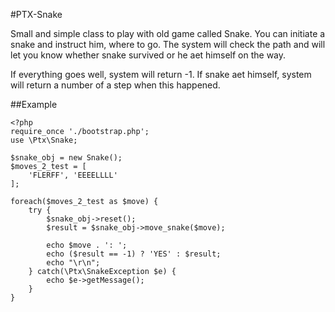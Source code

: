 #PTX-Snake

Small and simple class to play with old game called Snake. You can initiate a snake and instruct him, where to go. The system will check the path and will let you know whether snake survived or he aet himself on the way. 

If everything goes well, system will return -1. If snake aet himself, system will return a number of a step when this happened. 

##Example
```
<?php
require_once './bootstrap.php';
use \Ptx\Snake;

$snake_obj = new Snake();
$moves_2_test = [
    'FLERFF', 'EEEELLLL'
];

foreach($moves_2_test as $move) {
    try {
        $snake_obj->reset();
        $result = $snake_obj->move_snake($move);

        echo $move . ': ';
        echo ($result == -1) ? 'YES' : $result;
        echo "\r\n";
    } catch(\Ptx\SnakeException $e) {
        echo $e->getMessage();
    }
}
```